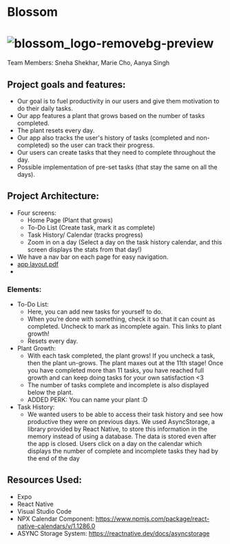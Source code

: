 # Blossom
# ![blossom_logo-removebg-preview](https://github.com/chomarieh2006/Blossom-App/assets/71354208/71737ae6-4593-491c-ae98-b169081bc7f2)  
Team Members: Sneha Shekhar, Marie Cho, Aanya Singh
## Project goals and features:
- Our goal is to fuel productivity in our users and give them motivation to do their daily tasks.
- Our app features a plant that grows based on the number of tasks completed.
- The plant resets every day.
- Our app also tracks the user's history of tasks (completed and non-completed) so the user can track their progress.
- Our users can create tasks that they need to complete throughout the day.
- Possible implementation of pre-set tasks (that stay the same on all the days).
## Project Architecture:
- Four screens:
  - Home Page (Plant that grows)
  - To-Do List (Create task, mark it as complete)
  - Task History/ Calendar (tracks progress)
  - Zoom in on a day (Select a day on the task history calendar, and this screen displays the stats from that day!)
- We have a nav bar on each page for easy navigation.
- [app layout.pdf](https://github.com/chomarieh2006/Blossom-App/files/14824910/app.layout.pdf)
- 
### Elements:
- To-Do List:
  - Here, you can add new tasks for yourself to do.
  - When you’re done with something, check it so that it can count as completed. Uncheck to mark as incomplete again. This links to plant growth!
  - Resets every day.
- Plant Growth:
  - With each task completed, the plant grows! If you uncheck a task, then the plant un-grows. The plant maxes out at the 11th stage! Once you have completed more than 11 tasks, you have reached full growth and can keep doing tasks for your own satisfaction <3
  - The number of tasks complete and incomplete is also displayed below the plant.
  - ADDED PERK: You can name your plant :D
- Task History:
  - We wanted users to be able to access their task history and see how productive they were on previous days. We used AsyncStorage, a library provided by React Native, to store this information in the memory instead of using a database. The data is stored even after the app is closed. Users click on a day on the calendar which displays the number of complete and incomplete tasks they had by the end of the day
## Resources Used:
- Expo
- React Native
- Visual Studio Code
- NPX Calendar Component: https://www.npmjs.com/package/react-native-calendars/v/1.1286.0
- ASYNC Storage System: https://reactnative.dev/docs/asyncstorage


